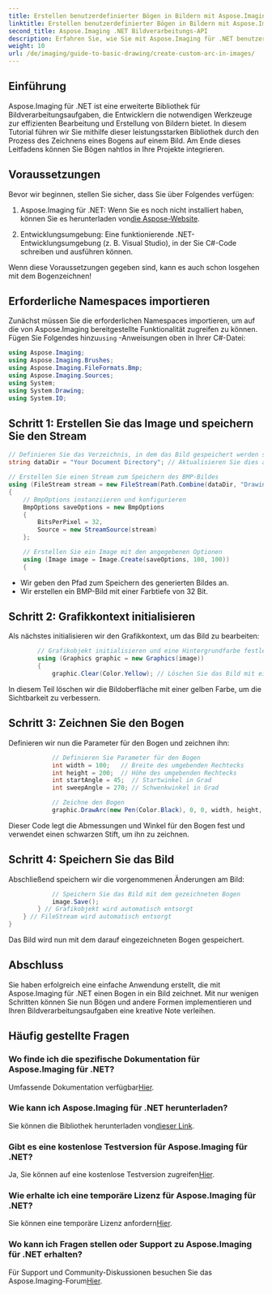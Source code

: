 ```yaml
---
title: Erstellen benutzerdefinierter Bögen in Bildern mit Aspose.Imaging für .NET
linktitle: Erstellen benutzerdefinierter Bögen in Bildern mit Aspose.Imaging für .NET
second_title: Aspose.Imaging .NET Bildverarbeitungs-API
description: Erfahren Sie, wie Sie mit Aspose.Imaging für .NET benutzerdefinierte Bögen in Bildern zeichnen. Befolgen Sie die Schritt-für-Schritt-Anleitung, um Ihr Bild einzurichten, den Grafikkontext zu initialisieren, Bogenparameter zu definieren und die endgültige Ausgabe zu speichern.
weight: 10
url: /de/imaging/guide-to-basic-drawing/create-custom-arc-in-images/
---
```

## Einführung

Aspose.Imaging für .NET ist eine erweiterte Bibliothek für Bildverarbeitungsaufgaben, die Entwicklern die notwendigen Werkzeuge zur effizienten Bearbeitung und Erstellung von Bildern bietet. In diesem Tutorial führen wir Sie mithilfe dieser leistungsstarken Bibliothek durch den Prozess des Zeichnens eines Bogens auf einem Bild. Am Ende dieses Leitfadens können Sie Bögen nahtlos in Ihre Projekte integrieren.

## Voraussetzungen

Bevor wir beginnen, stellen Sie sicher, dass Sie über Folgendes verfügen:

1.  Aspose.Imaging für .NET: Wenn Sie es noch nicht installiert haben, können Sie es herunterladen von[die Aspose-Website](https://releases.aspose.com/imaging/net/).

2. Entwicklungsumgebung: Eine funktionierende .NET-Entwicklungsumgebung (z. B. Visual Studio), in der Sie C#-Code schreiben und ausführen können.

Wenn diese Voraussetzungen gegeben sind, kann es auch schon losgehen mit dem Bogenzeichnen!

## Erforderliche Namespaces importieren

 Zunächst müssen Sie die erforderlichen Namespaces importieren, um auf die von Aspose.Imaging bereitgestellte Funktionalität zugreifen zu können. Fügen Sie Folgendes hinzu`using` -Anweisungen oben in Ihrer C#-Datei:

```csharp
using Aspose.Imaging;
using Aspose.Imaging.Brushes;
using Aspose.Imaging.FileFormats.Bmp;
using Aspose.Imaging.Sources;
using System;
using System.Drawing;
using System.IO;
```

## Schritt 1: Erstellen Sie das Image und speichern Sie den Stream

```csharp
// Definieren Sie das Verzeichnis, in dem das Bild gespeichert werden soll
string dataDir = "Your Document Directory"; // Aktualisieren Sie dies auf Ihren bevorzugten Pfad

// Erstellen Sie einen Stream zum Speichern des BMP-Bildes
using (FileStream stream = new FileStream(Path.Combine(dataDir, "DrawingArc_out.bmp"), FileMode.Create))
{
    // BmpOptions instanziieren und konfigurieren
    BmpOptions saveOptions = new BmpOptions
    {
        BitsPerPixel = 32,
        Source = new StreamSource(stream)
    };

    // Erstellen Sie ein Image mit den angegebenen Optionen
    using (Image image = Image.Create(saveOptions, 100, 100))
    {
```

- Wir geben den Pfad zum Speichern des generierten Bildes an.
- Wir erstellen ein BMP-Bild mit einer Farbtiefe von 32 Bit.

## Schritt 2: Grafikkontext initialisieren

Als nächstes initialisieren wir den Grafikkontext, um das Bild zu bearbeiten:

```csharp
        // Grafikobjekt initialisieren und eine Hintergrundfarbe festlegen
        using (Graphics graphic = new Graphics(image))
        {
            graphic.Clear(Color.Yellow); // Löschen Sie das Bild mit einem gelben Hintergrund
```

In diesem Teil löschen wir die Bildoberfläche mit einer gelben Farbe, um die Sichtbarkeit zu verbessern.

## Schritt 3: Zeichnen Sie den Bogen

Definieren wir nun die Parameter für den Bogen und zeichnen ihn:

```csharp
            // Definieren Sie Parameter für den Bogen
            int width = 100;   // Breite des umgebenden Rechtecks
            int height = 200;  // Höhe des umgebenden Rechtecks
            int startAngle = 45;  // Startwinkel in Grad
            int sweepAngle = 270; // Schwenkwinkel in Grad

            // Zeichne den Bogen
            graphic.DrawArc(new Pen(Color.Black), 0, 0, width, height, startAngle, sweepAngle);
```

Dieser Code legt die Abmessungen und Winkel für den Bogen fest und verwendet einen schwarzen Stift, um ihn zu zeichnen.

## Schritt 4: Speichern Sie das Bild

Abschließend speichern wir die vorgenommenen Änderungen am Bild:

```csharp
            // Speichern Sie das Bild mit dem gezeichneten Bogen
            image.Save();
        } // Grafikobjekt wird automatisch entsorgt
    } // FileStream wird automatisch entsorgt
}
```

Das Bild wird nun mit dem darauf eingezeichneten Bogen gespeichert.

## Abschluss

Sie haben erfolgreich eine einfache Anwendung erstellt, die mit Aspose.Imaging für .NET einen Bogen in ein Bild zeichnet. Mit nur wenigen Schritten können Sie nun Bögen und andere Formen implementieren und Ihren Bildverarbeitungsaufgaben eine kreative Note verleihen.

## Häufig gestellte Fragen

### Wo finde ich die spezifische Dokumentation für Aspose.Imaging für .NET?

 Umfassende Dokumentation verfügbar[Hier](https://reference.aspose.com/imaging/net/).

### Wie kann ich Aspose.Imaging für .NET herunterladen?

 Sie können die Bibliothek herunterladen von[dieser Link](https://releases.aspose.com/imaging/net/).

### Gibt es eine kostenlose Testversion für Aspose.Imaging für .NET?

 Ja, Sie können auf eine kostenlose Testversion zugreifen[Hier](https://releases.aspose.com/).

### Wie erhalte ich eine temporäre Lizenz für Aspose.Imaging für .NET?

 Sie können eine temporäre Lizenz anfordern[Hier](https://purchase.conholdate.com/temporary-license/).

### Wo kann ich Fragen stellen oder Support zu Aspose.Imaging für .NET erhalten?

 Für Support und Community-Diskussionen besuchen Sie das Aspose.Imaging-Forum[Hier](https://forum.aspose.com/).
